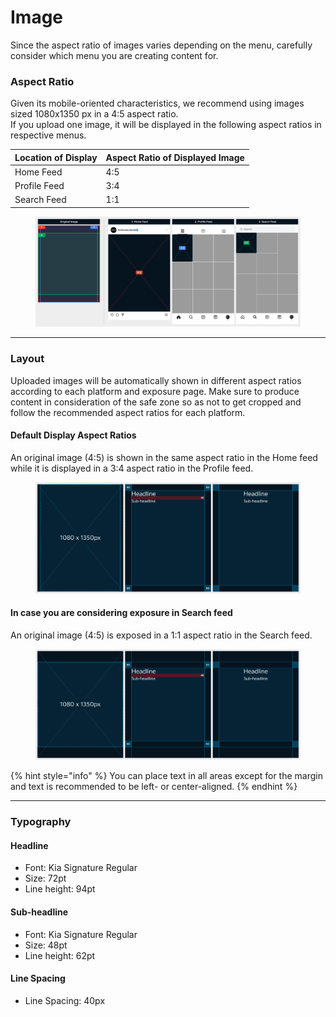# Image

Since the aspect ratio of images varies depending on the menu, carefully consider which menu you are creating content for.

### Aspect Ratio&#x20;

Given its mobile-oriented characteristics, we recommend using images sized 1080x1350 px in a 4:5 aspect ratio.\
If you upload one image, it will be displayed in the following aspect ratios in respective menus.

| Location of Display | Aspect Ratio of Displayed Image |
| ------------------- | ------------------------------- |
| Home Feed           | 4:5                             |
| Profile Feed        | 3:4                             |
| Search Feed         | 1:1                             |

<figure><img src="../../../.gitbook/assets/IG-image-ratio.jpg" alt=""><figcaption></figcaption></figure>

***

### Layout

Uploaded images will be automatically shown in different aspect ratios according to each platform and exposure page. Make sure to produce content in consideration of the safe zone so as not to get cropped and follow the recommended aspect ratios for each platform.

#### Default Display Aspect Ratios

An original image (4:5) is shown in the same aspect ratio in the Home feed while it is displayed in a 3:4 aspect ratio in the Profile feed.

<figure><img src="../../../.gitbook/assets/IG-image-3;4.jpg" alt=""><figcaption></figcaption></figure>

#### In case you are considering exposure in Search feed

An original image (4:5) is exposed in a 1:1 aspect ratio in the Search feed.

<figure><img src="../../../.gitbook/assets/IG-image-1;1.jpg" alt=""><figcaption></figcaption></figure>

{% hint style="info" %}
You can place text in all areas except for the margin and text is recommended to be left- or center-aligned.
{% endhint %}

***

### Typography

#### Headline

* Font: Kia Signature Regular&#x20;
* Size: 72pt&#x20;
* Line height: 94pt

#### Sub-headline

* Font: Kia Signature Regular&#x20;
* Size: 48pt&#x20;
* Line height: 62pt

#### Line Spacing

* Line Spacing: 40px





